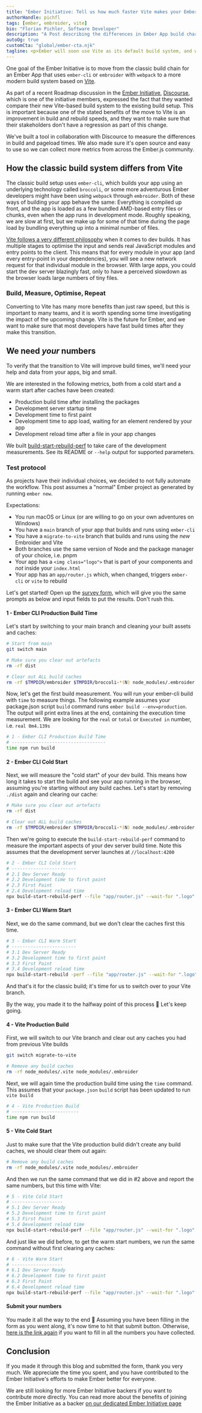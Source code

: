```yaml
---
title: "Ember Initiative: Tell us how much faster Vite makes your Ember app"
authorHandle: pichfl
tags: [ember, embroider, vite]
bio: "Florian Pichler, Software Developer"
description: "A Post describing the differences in Ember App build characteristics between classic ember-cli and modern Embroider with Vite"
autoOg: true
customCta: "global/ember-cta.njk"
tagline: <p>Ember will soon use Vite as its default build system, and we would like the developer experience to be as fast as possible for small and large apps. This post details the difference between the old way and the new Vite build system and shows you how to test your app to give us useful feedback on how to make things better.</p>
---
```


One goal of the Ember Initiative is to move from the classic build chain for an Ember App that uses `ember-cli` or `embroider` with `webpack` to a more modern build system based on [Vite](https://vite.dev/).

As part of a recent Roadmap discussion in the [Ember Initiative](https://mainmatter.com/ember-initiative/), [Discourse](https://www.discourse.org/), which is one of the initiative members, expressed the fact that they wanted compare their new Vite-based build system to the existing build setup. This is important because one of the stated benefits of the move to Vite is an improvement in build and rebuild speeds, and they want to make sure that their stakeholders don't have a regression as part of this change.

We've built a tool in collaboration with Discource to measure the differences in build and pageload times. We also made sure it's open source and easy to use so we can collect more metrics from across the Ember.js community.

## How the classic build system differs from Vite

The classic build setup uses `ember-cli`, which builds your app using an underlying technology called `broccoli`, or some more adventurous Ember developers might have been using `webpack` through `embroider`. Both of these ways of building your app behave the same: Everything is compiled up front, and the app is loaded as a few bundled AMD-based entry files or chunks, even when the app runs in development mode. Roughly speaking, we are slow at first, but we make up for some of that time during the page load by bundling everything up into a minimal number of files.

[Vite follows a very different philosophy](https://vite.dev/guide/philosophy) when it comes to dev builds. It has multiple stages to optimise the input and sends real JavaScript modules and entry points to the client. This means that for every module in your app (and every entry-point in your dependencies), you will see a new network request for that individual module in the browser. With large apps, you could start the dev server blazingly fast, only to have a perceived slowdown as the browser loads large numbers of tiny files.

### Build, Measure, Optimise, Repeat

Converting to Vite has many more benefits than just raw speed, but this is important to many teams, and it is worth spending some time investigating the impact of the upcoming change. Vite is the future for Ember, and we want to make sure that most developers have fast build times after they make this transition.

## We need _your_ numbers

To verify that the transition to Vite will improve build times, we'll need your help and data from your apps, big and small.

We are interested in the following metrics, both from a cold start and a warm start after caches have been created:

- Production build time after installing the packages
- Development server startup time
- Development time to first paint
- Development time to app load, waiting for an element rendered by your app
- Development reload time after a file in your app changes

We built [build-start-rebuild-perf](https://github.com/mainmatter/build-start-rebuild-perf) to take care of the development measurements. See its README or `--help` output for supported parameters.

### Test protocol

As projects have their individual choices, we decided to not fully automate the workflow. This post assumes a "normal" Ember project as generated by running `ember new`.

Expectations:

- You run macOS or Linux (or are willing to go on your own adventures on Windows)
- You have a `main` branch of your app that builds and runs using `ember-cli`
- You have a `migrate-to-vite` branch that builds and runs using the _new_ Embroider and Vite
- Both branches use the same version of Node and the package manager of your choice, i.e. pnpm
- Your app has a `<img class="logo">` that is part of your components and _not_ inside your `index.html`
- Your app has an `app/router.js` which, when changed, triggers `ember-cli` or `vite` to rebuild

Let's get started! Open up the [survey form](https://mainmatter.notion.site/24c64e58ddfa80aaaf15fc85633f6aae), which will give you the same prompts as below and input fields to put the results. Don't rush this.

#### 1 - Ember CLI Production Build Time

Let's start by switching to your main branch and cleaning your built assets and caches:

```sh
# Start from main
git switch main

# Make sure you clear out artefacts
rm -rf dist

# Clear out ALL build caches
rm -rf $TMPDIR/embroider $TMPDIR/broccoli-*(N) node_modules/.embroider
```

Now, let's get the first build measurement. You will run your ember-cli build with `time` to measure things. The following example assumes your package.json script `build` command runs `ember build --env=production`. The output will print extra lines at the end, containing the execution time measurement. We are looking for the `real` or `total` or `Executed in` number, i.e. `real 0m4.139s`

```sh
# 1 - Ember CLI Production Build Time
# -----------------------------------
time npm run build
```

#### 2 - Ember CLI Cold Start

Next, we will measure the "cold start" of your dev build. This means how long it takes to start the build and see your app running in the browser, assuming you're starting without any build caches. Let's start by removing `./dist` again and clearing our cache:

```sh
# Make sure you clear out artefacts
rm -rf dist

# Clear out ALL build caches
rm -rf $TMPDIR/embroider $TMPDIR/broccoli-*(N) node_modules/.embroider
```

Then we're going to execute the `build-start-rebuild-perf` command to measure the important aspects of your dev server build time. Note this assumes that the development server launches at `//localhost:4200`

```sh
# 2 - Ember CLI Cold Start
# ------------------------
# 2.1 Dev Server Ready
# 2.2 Development time to first paint
# 2.3 First Paint
# 2.4 Development reload time
npx build-start-rebuild-perf --file "app/router.js" --wait-for ".logo" --command "npm start"
```

#### 3 - Ember CLI Warm Start

Next, we do the same command, but we don't clear the caches first this time.

```sh
# 3 - Ember CLI Warm Start
# ------------------------
# 3.1 Dev Server Ready
# 3.2 Development time to first paint
# 3.3 First Paint
# 3.4 Development reload time
npx build-start-rebuild -perf --file "app/router.js" --wait-for ".logo" --command "npm start"
```

And that's it for the classic build; it's time for us to switch over to your Vite branch.

By the way, you made it to the halfway point of this process 🎉 Let's keep going.

#### 4 - Vite Production Build

First, we will switch to our Vite branch and clear out any caches you had from previous Vite builds

```sh
git switch migrate-to-vite

# Remove any build caches
rm -rf node_modules/.vite node_modules/.embroider
```

Next, we will again time the production build time using the `time` command. This assumes that your `package.json` `build` script has been updated to run `vite build`

```sh
# 4 - Vite Production Build
# -------------------------
time npm run build
```

#### 5 - Vite Cold Start

Just to make sure that the Vite production build didn't create any build caches, we should clear them out again:

```sh
# Remove any build caches
rm -rf node_modules/.vite node_modules/.embroider
```

And then we run the same command that we did in #2 above and report the same numbers, but this time with Vite:

```sh
# 5 - Vite Cold Start
# -------------------
# 5.1 Dev Server Ready
# 5.2 Development time to first paint
# 5.3 First Paint
# 5.4 Development reload time
npx build-start-rebuild-perf --file "app/router.js" --wait-for ".logo" --command "npm start"
```

And just like we did before, to get the warm start numbers, we run the same command without first clearing any caches:

```sh
# 6 - Vite Warm Start
# -------------------
# 6.1 Dev Server Ready
# 6.2 Development time to first paint
# 6.3 First Paint
# 6.4 Development reload time
npx build-start-rebuild-perf --file "app/router.js" --wait-for ".logo" --command "npm start"
```

#### Submit your numbers

You made it all the way to the end 🎉 Assuming you have been filling in the form as you went along, it's now time to hit that submit button. Otherwise, [here is the link again](https://mainmatter.notion.site/24c64e58ddfa80aaaf15fc85633f6aae) if you want to fill in all the numbers you have collected.

## Conclusion

If you made it through this blog and submitted the form, thank you very much. We appreciate the time you spent, and you have contributed to the Ember Initiative's efforts to make Ember better for everyone.

We are still looking for more Ember Initiative backers if you want to contribute more directly. You can read more about the benefits of joining the Ember Initiative as a backer [on our dedicated Ember Initiative page](/ember-initiative/)
